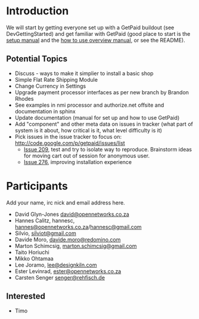 # Introduction #

We will start by getting everyone set up with a GetPaid buildout (see DevGettingStarted) and get familiar with GetPaid (good place to start is the [setup manual](http://plone.org/products/getpaid/documentation/tutorial/setting-up-getpaid) and the [how to use overview manual](http://plone.org/products/getpaid/documentation/tutorial/to-use-getpaid), or see the README).

## Potential Topics ##

  * Discuss - ways to make it simplier to install a basic shop
  * Simple Flat Rate Shipping Module
  * Change Currency in Settings
  * Upgrade payment processor interfaces as per new branch by Brandon Rhodes
  * See examples in nmi processor and authorize.net offsite and documentation in sphinx
  * Update documentation (manual for set up and how to use GetPaid)
  * Add "component" and other meta data on issues in tracker (what part of system is it about, how critical is it, what level difficulty is it)
  * Pick issues in the issue tracker to focus on: http://code.google.com/p/getpaid/issues/list
    * [Issue 209](https://code.google.com/p/getpaid/issues/detail?id=209), test and try to isolate way to reproduce. Brainstorm ideas for moving cart out of session for anonymous user.
    * [Issue 276](https://code.google.com/p/getpaid/issues/detail?id=276), improving installation experience



# Participants #

Add your name, irc nick and email address here.
  * David Glyn-Jones david@opennetworks.co.za
  * Hannes Calitz, hannesc, hannes@opennetworks.co.za/hannesc@gmail.com
  * Silvio, silviot@gmail.com
  * Davide Moro, davide.moro@redomino.com
  * Marton Schimcsig, marton.schimcsig@gmail.com
  * Taito Horiuchi
  * Mikko Ohtamaa
  * Lee Joramo,  lee@designkiln.com
  * Ester Levinrad, ester@opennetworks.co.za
  * Carsten Senger senger@rehfisch.de

## Interested ##
  * Timo